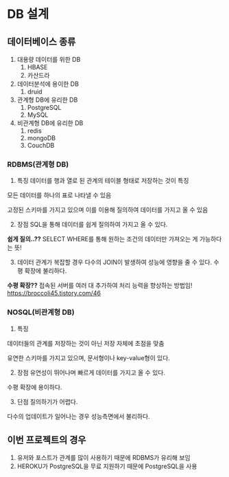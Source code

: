 # DB 설계

## 데이터베이스 종류
1. 대용량 데이터를 위한 DB
   1. HBASE
   2. 카산드라
2. 데이터분석에 용이한 DB
   1. druid
3. 관계형 DB에 유리한 DB
   1. PostgreSQL
   2. MySQL
4. 비관계형 DB에 유리한 DB
   1. redis
   2. mongoDB
   3. CouchDB
   
### RDBMS(관계형 DB)
1. 특징
데이터를 행과 열로 된 관계의 테이블 형태로 저장하는 것이 특징

모든 데이터를 하나의 표로 나타낼 수 있음

고정된 스키마를 가지고 있으며 이를 이용해 질의하여 데이터를 가지고 올 수 있음

2. 장점
SQL을 통해 데이터를 쉽게 질의하여 가지고 올 수 있다.

**쉽게 질의..??**
SELECT WHERE를 통해 원하는 조건의 데이터만 가져오는 게 가능하다는 뜻!

3. 데이터 관계가 복잡할 경우 다수의 JOIN이 발생하여 성능에 영향을 줄 수 있다. 수평 확장에 불리하다.

**수평 확장??**
접속된 서버를 여러 대 추가하여 처리 능력을 향상하는 방법임!
https://broccoli45.tistory.com/46

### NOSQL(비관계형 DB)
1. 특징 

데이터들의 관계를 저장하는 것이 아닌 저장 자체에 초점을 맞춤

유연한 스키마를 가지고 있으며, 문서형이나 key-value형이 있다.

2. 장점
유연성이 뛰어나며 빠르게 데이터를 가지고 올 수 있다.

수평 확장에 용이하다.

3. 단점
질의하기가 어렵다.

다수의 업데이트가 일어나는 경우 성능측면에서 불리하다.

## 이번 프로젝트의 경우
1. 유저와 포스트가 관계를 많이 사용하기 때문에 RDBMS가 유리해 보임
2. HEROKU가 PostgreSQL을 무료 지원하기 때문에 PostgreSQL을 사용

